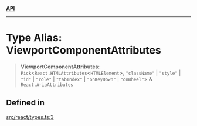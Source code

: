 [**API**](../../API.md)

***

# Type Alias: ViewportComponentAttributes

> **ViewportComponentAttributes**: `Pick`\<`React.HTMLAttributes`\<`HTMLElement`\>, `"className"` \| `"style"` \| `"id"` \| `"role"` \| `"tabIndex"` \| `"onKeyDown"` \| `"onWheel"`\> & `React.AriaAttributes`

## Defined in

[src/react/types.ts:3](https://github.com/inokawa/virtua/blob/0345a8b0716d4f6d9809727c10b6fd29b8b00699/src/react/types.ts#L3)
